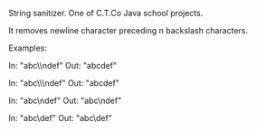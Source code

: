 String sanitizer. One of C.T.Co Java school projects.

It removes newline character preceding n backslash characters.

Examples:

In: "abc\\\ndef"
Out: "abcdef"

In: "abc\\\\\ndef"
Out: "abcdef"

In: "abc\ndef"
Out: "abc\ndef"

In: "abc\\def"
Out: "abc\\def"